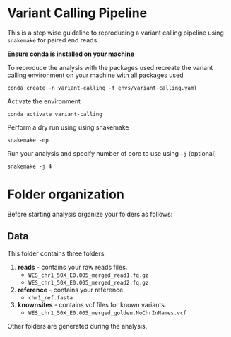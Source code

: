 # Variant Calling Pipeline

This is a step wise guideline to reproducing a variant calling pipeline using `snakemake` for paired end reads.

**Ensure conda is installed on your machine**

To reproduce the analysis with the packages used recreate the variant calling environment on your machine with all packages used
```
conda create -n variant-calling -f envs/variant-calling.yaml
```
    
Activate the environment
```
conda activate variant-calling
```

Perform a dry run using using snakemake
```
snakemake -np
```
     
Run your analysis and specify number of core to use using `-j` (optional)
```
snakemake -j 4
```

# Folder organization
Before starting analysis organize your folders as follows:

## Data
This folder contains three folders:
1. **reads** - contains your raw reads files.
     * `WES_chr1_50X_E0.005_merged_read1.fq.gz`
     * `WES_chr1_50X_E0.005_merged_read2.fq.gz`
2. **reference** - contains your reference.
     * `chr1_ref.fasta`
3. **knownsites** - contains vcf files for known variants.
     * `WES_chr1_50X_E0.005_merged_golden.NoChrInNames.vcf`

Other folders are generated during the analysis.
